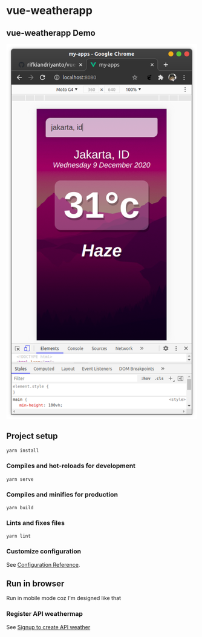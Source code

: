 # vue-weatherapp

## vue-weatherapp Demo
![](shot.png)

## Project setup

```
yarn install
```

### Compiles and hot-reloads for development

```
yarn serve
```

### Compiles and minifies for production

```
yarn build
```



### Lints and fixes files

```
yarn lint
```

### Customize configuration

See [Configuration Reference](https://cli.vuejs.org/config/).
&nbsp;


## Run in browser
Run in mobile mode coz I'm designed like that
&nbsp;
&nbsp;

### Register API weathermap
See [Signup to create API weather ](https://api.openweathermap.org)
